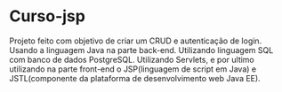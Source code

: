 # Curso-jsp
Projeto feito com objetivo de criar um CRUD e autenticação de login.
Usando a linguagem Java na parte back-end.
Utilizando linguagem SQL com banco de dados PostgreSQL.
Utilizando Servlets, e por ultimo utilizando na parte front-end o JSP(linguagem de script em Java) e JSTL(componente da plataforma de desenvolvimento web Java EE).


